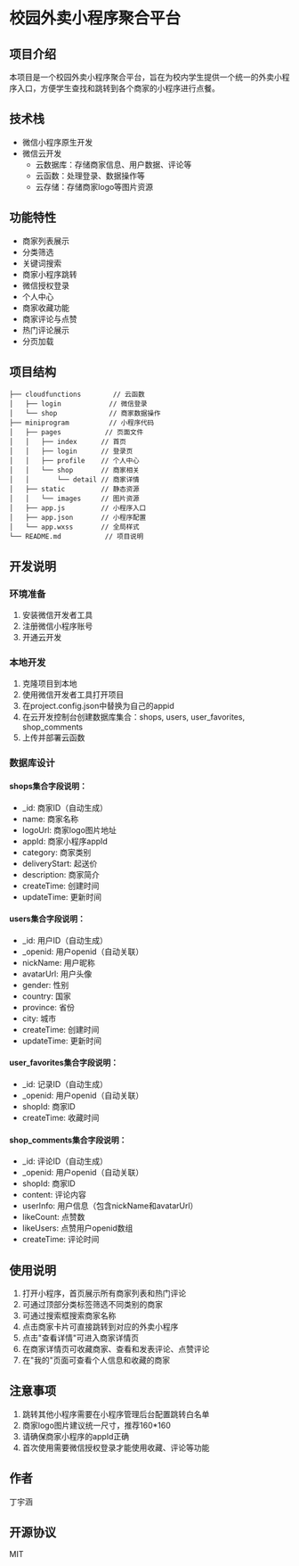 # 校园外卖小程序聚合平台

## 项目介绍
本项目是一个校园外卖小程序聚合平台，旨在为校内学生提供一个统一的外卖小程序入口，方便学生查找和跳转到各个商家的小程序进行点餐。

## 技术栈
- 微信小程序原生开发
- 微信云开发
  - 云数据库：存储商家信息、用户数据、评论等
  - 云函数：处理登录、数据操作等
  - 云存储：存储商家logo等图片资源

## 功能特性
- 商家列表展示
- 分类筛选
- 关键词搜索
- 商家小程序跳转
- 微信授权登录
- 个人中心
- 商家收藏功能
- 商家评论与点赞
- 热门评论展示
- 分页加载

## 项目结构
```
├── cloudfunctions        // 云函数
│   ├── login            // 微信登录
│   └── shop             // 商家数据操作
├── miniprogram          // 小程序代码
│   ├── pages           // 页面文件
│   │   ├── index      // 首页
│   │   ├── login      // 登录页
│   │   ├── profile    // 个人中心
│   │   └── shop       // 商家相关
│   │       └── detail // 商家详情
│   ├── static         // 静态资源
│   │   └── images     // 图片资源
│   ├── app.js         // 小程序入口
│   ├── app.json       // 小程序配置
│   └── app.wxss       // 全局样式
└── README.md           // 项目说明
```

## 开发说明

### 环境准备
1. 安装微信开发者工具
2. 注册微信小程序账号
3. 开通云开发

### 本地开发
1. 克隆项目到本地
2. 使用微信开发者工具打开项目
3. 在project.config.json中替换为自己的appid
4. 在云开发控制台创建数据库集合：shops, users, user_favorites, shop_comments
5. 上传并部署云函数

### 数据库设计
#### shops集合字段说明：
- _id: 商家ID（自动生成）
- name: 商家名称
- logoUrl: 商家logo图片地址
- appId: 商家小程序appId
- category: 商家类别
- deliveryStart: 起送价
- description: 商家简介
- createTime: 创建时间
- updateTime: 更新时间

#### users集合字段说明：
- _id: 用户ID（自动生成）
- _openid: 用户openid（自动关联）
- nickName: 用户昵称
- avatarUrl: 用户头像
- gender: 性别
- country: 国家
- province: 省份
- city: 城市
- createTime: 创建时间
- updateTime: 更新时间

#### user_favorites集合字段说明：
- _id: 记录ID（自动生成）
- _openid: 用户openid（自动关联）
- shopId: 商家ID
- createTime: 收藏时间

#### shop_comments集合字段说明：
- _id: 评论ID（自动生成）
- _openid: 用户openid（自动关联）
- shopId: 商家ID
- content: 评论内容
- userInfo: 用户信息（包含nickName和avatarUrl）
- likeCount: 点赞数
- likeUsers: 点赞用户openid数组
- createTime: 评论时间

## 使用说明
1. 打开小程序，首页展示所有商家列表和热门评论
2. 可通过顶部分类标签筛选不同类别的商家
3. 可通过搜索框搜索商家名称
4. 点击商家卡片可直接跳转到对应的外卖小程序
5. 点击"查看详情"可进入商家详情页
6. 在商家详情页可收藏商家、查看和发表评论、点赞评论
7. 在"我的"页面可查看个人信息和收藏的商家

## 注意事项
1. 跳转其他小程序需要在小程序管理后台配置跳转白名单
2. 商家logo图片建议统一尺寸，推荐160*160
3. 请确保商家小程序的appId正确
4. 首次使用需要微信授权登录才能使用收藏、评论等功能

## 作者
丁宇涵

## 开源协议
MIT 